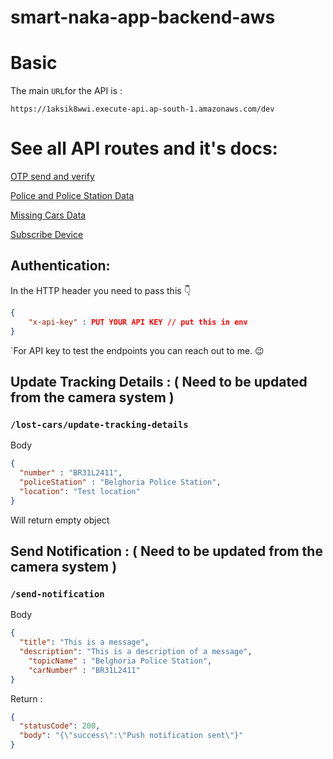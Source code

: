 # smart-naka-app-backend-aws

# Basic

The main `URL`for the API is : 

```
https://1aksik8wwi.execute-api.ap-south-1.amazonaws.com/dev
```

# See all API routes and it's docs:

[OTP send and verify](https://github.com/Rajdip019/smart-naka-app-backend-aws/blob/main/OTP%20Send%20and%20Verification.md)

[Police and Police Station Data](https://github.com/Rajdip019/smart-naka-app-backend-aws/blob/main/Police%20and%20police%20station.md)

[Missing Cars Data](https://github.com/Rajdip019/smart-naka-app-backend-aws/blob/main/Missing%20Cars%20Data.md)

[Subscribe Device](https://github.com/Rajdip019/smart-naka-app-backend-aws/blob/main/Subscribe%20Device.md)

## Authentication:

In the HTTP header you need to pass this 👇

```json
{
	"x-api-key" : PUT YOUR API KEY // put this in env
}
```
`For API key to test the endpoints you can reach out to me. 😉 

## Update Tracking Details : ( Need to be updated from the camera system )

### `/lost-cars/update-tracking-details`

Body

```json
{
  "number" : "BR31L2411",
  "policeStation" : "Belghoria Police Station",
  "location": "Test location"
}
```

Will return empty object

## Send Notification : ( Need to be updated from the camera system )

### `/send-notification`

Body

```json
{
  "title": "This is a message",
  "description": "This is a description of a message",
	"topicName" : "Belghoria Police Station",
	"carNumber" : "BR31L2411"
}
```

Return :

```json
{
  "statusCode": 200,
  "body": "{\"success\":\"Push notification sent\"}"
}
```
